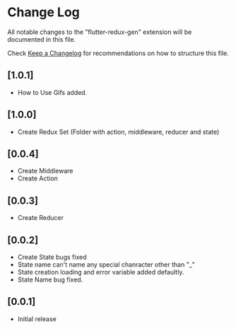 # Change Log

All notable changes to the "flutter-redux-gen" extension will be documented in this file.

Check [Keep a Changelog](http://keepachangelog.com/) for recommendations on how to structure this file.

## [1.0.1]

- How to Use Gifs added.

## [1.0.0]

- Create Redux Set (Folder with action, middleware, reducer and state)

## [0.0.4]

- Create Middleware
- Create Action

## [0.0.3]

- Create Reducer

## [0.0.2]

- Create State bugs fixed
- State name can't name any special chanracter other than "_"
- State creation loading and error variable added defaultly.
- State Name bug fixed.

## [0.0.1]

- Initial release